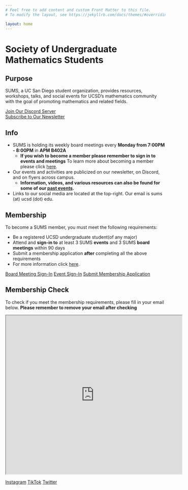 ```yaml
---
# Feel free to add content and custom Front Matter to this file.
# To modify the layout, see https://jekyllrb.com/docs/themes/#overriding-theme-defaults

layout: home
---
```

# **Society of Undergraduate Mathematics Students**

<!-- Insert an `Announcement` component here when applicable -->

<!--## Upcoming Events

 EVENT TABLE TEMPLATE 
|Date | Event | Time | Place|
| ----|------ | -----|----- |
-->
## Purpose

SUMS, a UC San Diego student organization, provides resources, workshops, talks, and social events for UCSD’s mathematics community with the goal of promoting mathematics and related fields. <br />
<div class = "row justify-content-center">
  <a href="https://discord.gg/XVVeGHXGTt" target = "_blank" class="btn btn-info btn-lg btn-block" >Join Our Discord Server</a>
</div>

<div class = "row justify-content-center">
  <a href="http://eepurl.com/cJMmqf" target = "_blank" class="btn btn-primary btn-lg btn-block" >Subscribe to Our Newsletter</a>
</div>



## Info

* SUMS is holding its weekly board meetings every **Monday from 7:00PM - 8:00PM** in **APM B402A** 
  * **If you wish to become a member please remember to sign in to events and meetings** To learn more about becoming a member please click [here](./get-involved/).
* Our events and activities are publicized on our newsletter, on Discord, and on flyers across campus.
  * **Information, videos, and various resources can also be found for some of our [past events](./past-events/).**
* Links to our social media are located at the top-right. Our email is sums (at) ucsd (dot) edu.

## Membership

To become a SUMS member, you must meet the following requirements: 
* Be a registered UCSD undergraduate student(of any major)
* Attend and **sign-in to** at least 3 SUMS **events** and 3 SUMS **board meetings** within 90 days 
* Submit a membership application **after** completing all the above requirements <br />
* For more information click [here](./get-involved/). 

<a class="btn btn-secondary btn-lg btn-block" href="https://forms.gle/NTt7DFMNYkBJQx4y5" target = "_blank">Board Meeting Sign-In</a>
<a class="btn btn-primary btn-lg btn-block" href="https://forms.gle/zRqwfVnr4QXME5Xk6" target = "_blank">Event Sign-In</a>
<a class="btn btn-info btn-lg btn-block" href="https://forms.gle/A1n3Bi3x1rN3pCHc7" target="_blank">Submit Membership Application</a>

## Membership Check
To check if you meet the membership requirements, please fill in your email below. **Please remember to remove your email after checking**

<iframe src="https://docs.google.com/spreadsheets/d/19-j42XJFwiYh4QqfMx8L-qHsXiUzeaa6eCvdzW-0MAE/edit?usp=sharing"  name="myiFrame" scrolling="no" frameborder="1" marginheight="0px" marginwidth="0px" height="500px" width="110%" allowfullscreen></iframe>

<a class="btn btn-secondary btn-lg btn-block" href="https://www.instagram.com/sumsucsd/" target = "_blank">Instagram</a>
<a class="btn btn-primary btn-lg btn-block" href="https://www.tiktok.com/@sums.ucsd?_t=8XrH2rpnSRi&_r=1" target = "_blank">TikTok</a>
<a class="btn btn-info btn-lg btn-block" href="(https://twitter.com/sumsucsd" target="_blank">Twitter</a>